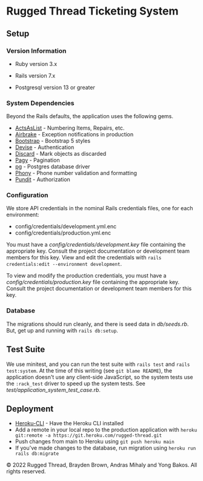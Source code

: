 # Rugged Thread Ticketing System

## Setup

### Version Information

* Ruby version 3.x

* Rails version 7.x

* Postgresql version 13 or greater

### System Dependencies

Beyond the Rails defaults, the application uses the following gems.

* [ActsAsList](https://rubygems.org/gems/acts_as_list) - Numbering Items, Repairs, etc.
* [Airbrake](https://rubygems.org/gems/airbrake) - Exception notifications in production
* [Bootstrap](https://rubygems.org/gems/bootstrap) - Bootstrap 5 styles
* [Devise](https://rubygems.org/gems/devise) - Authentication
* [Discard](https://rubygems.org/gems/discard/versions/0.1.0) - Mark objects as discarded
* [Pagy](https://rubygems.org/gems/pagy/versions/0.6.0) - Pagination
* [pg](https://rubygems.org/gems/pg) - Postgres database driver
* [Phony](https://rubygems.org/gems/phony_rails) - Phone number validation and formatting
* [Pundit](https://rubygems.org/gems/pundit) - Authorization

### Configuration

We store API credentials in the nominal Rails credentials files, one for each
environment:

* config/credentials/development.yml.enc
* config/credentials/production.yml.enc

You must have a _config/credentials/development.key_ file containing the appropriate
key. Consult the project documentation or development team members for this key.
View and edit the credentials with
`rails credentials:edit --environment development`.

To view and modify the production credentials, you must have a
_config/credentials/production.key_ file containing the appropriate key. Consult
the project documentation or development team members for this key.

### Database

The migrations should run cleanly, and there is seed data in _db/seeds.rb_.
But, get up and running with `rails db:setup`.

## Test Suite

We use minitest, and you can run the test suite with `rails test` and
`rails test:system`. At the time of this writing (see `git blame README`), the
application doesn't use any client-side JavaScript, so the system tests use the
`:rack_test` driver to speed up the system tests.
See _test/application_system_test_case.rb_.

## Deployment

* [Heroku-CLI](https://devcenter.heroku.com/articles/heroku-cli) - Have the Heroku CLI installed
* Add a remote in your local repo to the production application
  with `heroku git:remote -a https://git.heroku.com/rugged-thread.git`
* Push changes from main to Heroku using `git push heroku main`
* If you've made changes to the database, run migration using `heroku run rails db:migrate`


&copy; 2022 Rugged Thread, Brayden Brown, Andras Mihaly and Yong Bakos. All rights reserved.
